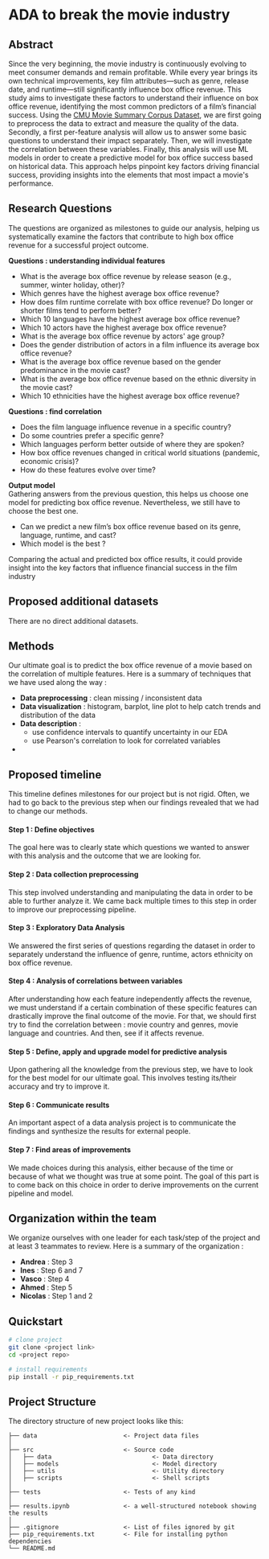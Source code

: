 
# ADA to break the movie industry

## Abstract
Since the very beginning, the movie industry is continuously evolving to meet consumer demands and remain profitable. While every year brings its own technical improvements, key film attributes—such as genre, release date, and runtime—still significantly influence box office revenue.
This study aims to investigate these factors to understand their influence on box office revenue, identifying the most common predictors of a film’s financial success.
Using the [CMU Movie Summary Corpus Dataset](https://www.cs.cmu.edu/~ark/personas/), we are first going to preprocess the data to extract and measure the quality of the data. Secondly, a first per-feature analysis will allow us to answer some basic questions to understand their impact separately. Then, we will investigate the correlation between these variables. Finally, this analysis will use ML models in order to create a predictive model for box office success based on historical data.
This approach helps pinpoint key factors driving financial success, providing insights into the elements that most impact a movie's performance.

## Research Questions

The questions are organized as milestones to guide our analysis, helping us systematically examine the factors that contribute to high box office revenue for a successful project outcome.

**Questions : understanding individual features**
- What is the average box office revenue by release season (e.g., summer, winter holiday, other)?
- Which genres have the highest average box office revenue?
- How does film runtime correlate with box office revenue? Do longer or shorter films tend to perform better?
- Which 10 languages have the highest average box office revenue?
- Which 10 actors have the highest average box office revenue?
- What is the average box office revenue by actors' age group?
- Does the gender distribution of actors in a film influence its average box office revenue?
- What is the average box office revenue based on the gender predominance in the movie cast?
- What is the average box office revenue based on the ethnic diversity in the movie cast?
- Which 10 ethnicities have the highest average box office revenue?

**Questions : find correlation**
- Does the film language influence revenue in a specific country?
- Do some countries prefer a specific genre?
- Which languages perform better outside of where they are spoken?
- How box office revenues changed in critical world situations (pandemic, economic crisis)?
- How do these features evolve over time?

**Output model** \
Gathering answers from the previous question, this helps us choose one model for predicting box office revenue. Nevertheless, we still have to choose the best one.
- Can we predict a new film’s box office revenue based on its genre, language, runtime, and cast?
- Which model is the best ?


Comparing the actual and predicted box office results, it could provide insight into the key factors that influence financial success in the film industry

## Proposed additional datasets

There are no direct additional datasets.

## Methods

Our ultimate goal is to predict the box office revenue of a movie based on the correlation of multiple features. Here is a summary of techniques that we have used along the way :
- **Data preprocessing** : clean missing / inconsistent data
- **Data visualization** : histogram, barplot, line plot to help catch trends and distribution of the data
- **Data description** :
   - use confidence intervals to quantify uncertainty in our EDA
   - use Pearson's correlation to look for correlated variables
-

## Proposed timeline
This timeline defines milestones for our project but is not rigid. Often, we had to go back to the previous step when our findings revealed that we had to change our methods.

#### Step 1 : Define objectives
The goal here was to clearly state which questions we wanted to answer with this analysis and the outcome that we are looking for.

#### Step 2 : Data collection preprocessing
This step involved understanding and manipulating the data in order to be able to further analyze it. We came back multiple times to this step in order to improve our preprocessing pipeline.

#### Step 3 : Exploratory Data Analysis
We answered the first series of questions regarding the dataset in order to separately understand the influence of genre, runtime, actors ethnicity on box office revenue.

#### Step 4 : Analysis of correlations between variables
After understanding how each feature independently affects the revenue, we must understand if a certain combination of these specific features can drastically improve the final outcome of the movie. For that, we should first try to find the correlation between : movie country and genres, movie language and countries. And then, see if it affects revenue.

#### Step 5 : Define, apply and upgrade model for predictive analysis
Upon gathering all the knowledge from the previous step, we have to look for the best model for our ultimate goal. This involves testing its/their accuracy and try to improve it.

#### Step 6 : Communicate results
An important aspect of a data analysis project is to communicate the findings and synthesize the results for external people.

#### Step 7 : Find areas of improvements
We made choices during this analysis, either because of the time or because of what we thought was true at some point. The goal of this part is to come back on this choice in order to derive improvements on the current pipeline and model.

## Organization within the team

We organize ourselves with one leader for each task/step of the project and at least 3 teammates to review. Here is a summary of the organization :

- **Andrea** : Step 3
- **Ines** : Step 6 and 7
- **Vasco** : Step 4
- **Ahmed** : Step 5
- **Nicolas** : Step 1 and 2

## Quickstart

```bash
# clone project
git clone <project link>
cd <project repo>

# install requirements
pip install -r pip_requirements.txt
```

## Project Structure

The directory structure of new project looks like this:

```
├── data                        <- Project data files
│
├── src                         <- Source code
│   ├── data                            <- Data directory
│   ├── models                          <- Model directory
│   ├── utils                           <- Utility directory
│   ├── scripts                         <- Shell scripts
│
├── tests                       <- Tests of any kind
│
├── results.ipynb               <- a well-structured notebook showing the results
│
├── .gitignore                  <- List of files ignored by git
├── pip_requirements.txt        <- File for installing python dependencies
└── README.md
```
